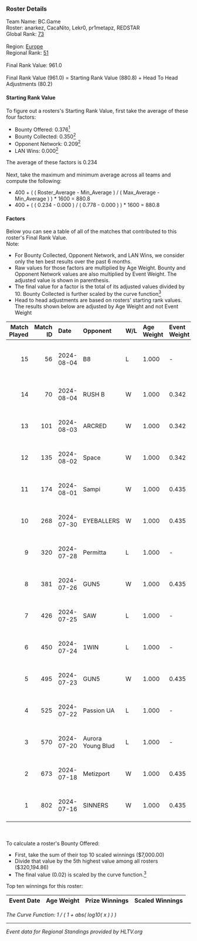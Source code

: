 ### Roster Details<br />
Team Name: BC.Game<br />
Roster: anarkez, CacaNito, Lekr0, pr1metapz, REDSTAR<br />
Global Rank: [73](../../standings_global_2024_08_06.md)<br />
<br />
Region: [Europe]( ../../standings_europe_2024_08_06.md)<br />
Regional Rank: [51]( ../../standings_europe_2024_08_06.md)<br />
<br />
Final Rank Value:  961.0<br />
<br />
Final Rank Value (961.0) = Starting Rank Value (880.8) + Head To Head Adjustments (80.2)<br />

#### Starting Rank Value<br />
To figure out a rosters's Starting Rank Value, first take the average of these four factors:<br />
- Bounty Offered: 0.376[<sup>1</sup>](#table2)
- Bounty Collected: 0.350[<sup>2</sup>](#table1)
- Opponent Network: 0.209[<sup>2</sup>](#table1)
- LAN Wins: 0.000[<sup>2</sup>](#table1)

The average of these factors is 0.234<br />
<br />
Next, take the maximum and minimum average across all teams and compute the following:<br />
- 400 + ( ( Roster_Average - Min_Average ) / ( Max_Average - Min_Average ) ) * 1600 = 880.8
- 400 + ( ( 0.234 - 0.000 ) / ( 0.778 - 0.000 ) ) * 1600 = 880.8


#### Factors<br />
Below you can see a table of all of the matches that contributed to this roster's Final Rank Value.<br />
Note:<br />

- For Bounty Collected, Opponent Network, and LAN Wins, we consider only the ten best results over the past 6 months.
- Raw values for those factors are multiplied by Age Weight. Bounty and Opponent Network values are also multiplied by Event Weight. The adjusted value is shown in parenthesis.
- The final value for a factor is the total of its adjusted values divided by 10. Bounty Collected is further scaled by the curve function[<sup>3</sup>](#curveFunction)
- Head to head adjustments are based on rosters' starting rank values. The results shown below are adjusted by Age Weight and not Event Weight
<span id="table1"></span><br />


| Match Played | Match ID | Date       | Opponent          | W/L | Age Weight | Event Weight | Bounty Collected | Opponent Network | LAN Wins  | H2H Adj. | Roster                                       |
| -: | -: | :- | :- | :- | :- | :- | :- | :- | :- | -: | :- |
|           15 |       56 | 2024-08-04 | B8                | L   | 1.000      | -            | -                | -                | -         |    -7.34 | anarkez, CacaNito, Lekr0, pr1metapz, REDSTAR |
|           14 |       70 | 2024-08-04 | RUSH B            | W   | 1.000      | 0.342        | 0.026 (0.009)    | 0.371 (0.127)    | 0 (0.000) |    15.58 | anarkez, CacaNito, joel, Lekr0, pr1metapz    |
|           13 |      101 | 2024-08-03 | ARCRED            | W   | 1.000      | 0.342        | 0.041 (0.014)    | 0.369 (0.126)    | 0 (0.000) |    17.34 | anarkez, CacaNito, joel, Lekr0, pr1metapz    |
|           12 |      135 | 2024-08-02 | Space             | W   | 1.000      | 0.342        | 0.006 (0.002)    | 0.429 (0.147)    | 0 (0.000) |    12.43 | anarkez, CacaNito, joel, Lekr0, pr1metapz    |
|           11 |      174 | 2024-08-01 | Sampi             | W   | 1.000      | 0.435        | 0.027 (0.012)    | 1.000 (0.435)    | 0 (0.000) |    14.26 | anarkez, CacaNito, joel, Lekr0, pr1metapz    |
|           10 |      268 | 2024-07-30 | EYEBALLERS        | W   | 1.000      | 0.435        | 0.005 (0.002)    | 0.488 (0.212)    | 0 (0.000) |    11.38 | anarkez, CacaNito, joel, Lekr0, pr1metapz    |
|            9 |      320 | 2024-07-28 | Permitta          | L   | 1.000      | -            | -                | -                | -         |   -14.76 | anarkez, CacaNito, joel, Lekr0, pr1metapz    |
|            8 |      381 | 2024-07-26 | GUN5              | W   | 1.000      | 0.435        | 0.072 (0.031)    | 0.550 (0.239)    | 0 (0.000) |    15.29 | anarkez, CacaNito, joel, Lekr0, pr1metapz    |
|            7 |      426 | 2024-07-25 | SAW               | L   | 1.000      | -            | -                | -                | -         |    -5.49 | anarkez, CacaNito, joel, Lekr0, pr1metapz    |
|            6 |      450 | 2024-07-24 | 1WIN              | L   | 1.000      | -            | -                | -                | -         |   -12.48 | anarkez, CacaNito, joel, Lekr0, pr1metapz    |
|            5 |      495 | 2024-07-23 | GUN5              | W   | 1.000      | 0.435        | 0.072 (0.031)    | 0.550 (0.239)    | 0 (0.000) |    16.59 | anarkez, CacaNito, joel, Lekr0, pr1metapz    |
|            4 |      525 | 2024-07-22 | Passion UA        | L   | 1.000      | -            | -                | -                | -         |    -7.00 | anarkez, CacaNito, joel, Lekr0, pr1metapz    |
|            3 |      570 | 2024-07-20 | Aurora Young Blud | L   | 1.000      | -            | -                | -                | -         |   -13.81 | anarkez, CacaNito, joel, Lekr0, pr1metapz    |
|            2 |      673 | 2024-07-18 | Metizport         | W   | 1.000      | 0.435        | 0.036 (0.016)    | 0.510 (0.222)    | 0 (0.000) |    18.39 | anarkez, CacaNito, joel, Lekr0, pr1metapz    |
|            1 |      802 | 2024-07-16 | SINNERS           | W   | 1.000      | 0.435        | 0.047 (0.020)    | 0.800 (0.348)    | 0 (0.000) |    19.80 | anarkez, CacaNito, joel, Lekr0, pr1metapz    |

<br />
<span id="table2"></span><br />
To calculate a roster's Bounty Offered:<br />

- First, take the sum of their top 10 scaled winnings ($7,000.00)
- Divide that value by the 5th highest value among all rosters ($320,194.86)
- The final value (0.02) is scaled by the curve function.[<sup>3</sup>](#curveFunction)

Top ten winnings for this roster:<br />

| Event Date | Age Weight | Prize Winnings | Scaled Winnings |
| :- | -: | :- | :- |


<span id="curveFunction"></span>_The Curve Function: 1 / ( 1 + abs( log10( x ) ) )_<br />

---
_Event data for Regional Standings provided by HLTV.org_<br />
